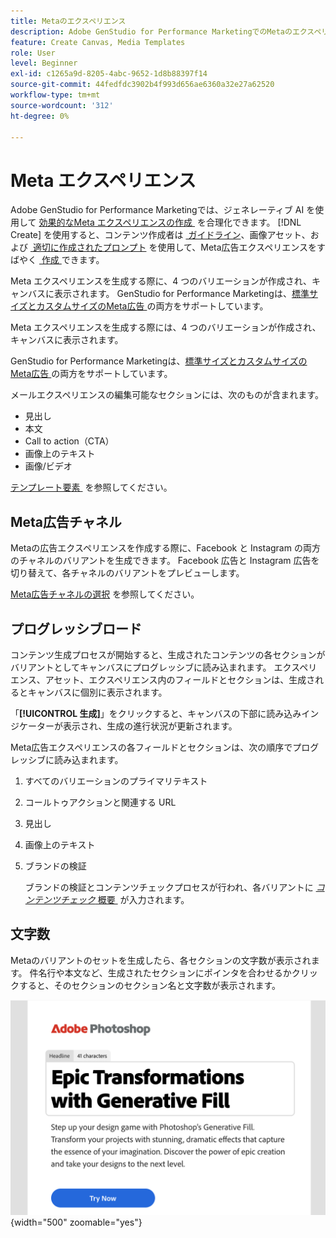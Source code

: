```yaml
---
title: Metaのエクスペリエンス
description: Adobe GenStudio for Performance MarketingでのMetaのエクスペリエンスをすべて説明します。
feature: Create Canvas, Media Templates
role: User
level: Beginner
exl-id: c1265a9d-8205-4abc-9652-1d8b88397f14
source-git-commit: 44fedfdc3902b4f993d656ae6360a32e27a62520
workflow-type: tm+mt
source-wordcount: '312'
ht-degree: 0%

---
```


# Meta エクスペリエンス

Adobe GenStudio for Performance Marketingでは、ジェネレーティブ AI を使用して [&#x200B; 効果的なMeta エクスペリエンスの作成 &#x200B;](/help/user-guide/create/create-meta-ad.md) を合理化できます。 [!DNL Create] を使用すると、コンテンツ作成者は [&#x200B; ガイドライン &#x200B;](/help/user-guide/guidelines/overview.md)、画像アセット、および [&#x200B; 適切に作成されたプロンプト &#x200B;](/help/user-guide/effective-prompts.md) を使用して、Meta広告エクスペリエンスをすばやく [&#x200B; 作成 &#x200B;](/help/user-guide/create/create-meta-ad.md) できます。

Meta エクスペリエンスを生成する際に、4 つのバリエーションが作成され、キャンバスに表示されます。 GenStudio for Performance Marketingは、[&#x200B; 標準サイズとカスタムサイズのMeta広告 &#x200B;](/help/user-guide/content/best-practices-for-templates.md#follow-channel-specific-template-guidelines) の両方をサポートしています。

Meta エクスペリエンスを生成する際には、4 つのバリエーションが作成され、キャンバスに表示されます。

GenStudio for Performance Marketingは、[&#x200B; 標準サイズとカスタムサイズのMeta広告 &#x200B;](/help/user-guide/templates/meta-template.md) の両方をサポートしています。

メールエクスペリエンスの編集可能なセクションには、次のものが含まれます。

* 見出し
* 本文
* Call to action（CTA）
* 画像上のテキスト
* 画像/ビデオ

[&#x200B; テンプレート要素 &#x200B;](/help/user-guide/content/use-templates.md#template-elements) を参照してください。

## Meta広告チャネル

Metaの広告エクスペリエンスを作成する際に、Facebook と Instagram の両方のチャネルのバリアントを生成できます。 Facebook 広告と Instagram 広告を切り替えて、各チャネルのバリアントをプレビューします。

[Meta広告チャネルの選択 &#x200B;](/help/user-guide/create/create-meta-ad.md#choose-meta-ads-channel) を参照してください。

## プログレッシブロード

コンテンツ生成プロセスが開始すると、生成されたコンテンツの各セクションがバリアントとしてキャンバスにプログレッシブに読み込まれます。 エクスペリエンス、アセット、エクスペリエンス内のフィールドとセクションは、生成されるとキャンバスに個別に表示されます。

「**[!UICONTROL 生成]**」をクリックすると、キャンバスの下部に読み込みインジケーターが表示され、生成の進行状況が更新されます。

Meta広告エクスペリエンスの各フィールドとセクションは、次の順序でプログレッシブに読み込まれます。

1. すべてのバリエーションのプライマリテキスト
1. コールトゥアクションと関連する URL
1. 見出し
1. 画像上のテキスト
1. ブランドの検証

   ブランドの検証とコンテンツチェックプロセスが行われ、各バリアントに [_コンテンツチェック_ 概要 &#x200B;](/help/user-guide/guidelines/brand-validation.md#content-check-summary) が入力されます。

## 文字数

Metaのバリアントのセットを生成したら、各セクションの文字数が表示されます。 件名行や本文など、生成されたセクションにポインタを合わせるかクリックすると、そのセクションのセクション名と文字数が表示されます。

![&#x200B; 文字数 &#x200B;](/help/assets/character-count.png){width="500" zoomable="yes"}
